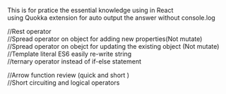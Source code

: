 This is for pratice the essential knowledge using in React<br>
using Quokka extension for auto output the answer without console.log<br>

//Rest operator<br>
//Spread operator on object for adding new properties(Not mutate)<br>
//Spread operator on obejct for updating the existing object (Not mutate)<br>
//Template literal ES6 easily re-write string<br>
//ternary operator instead of if-else statement<br>

//Arrow function review (quick and short )<br>
//Short circuiting and logical operators<br>
